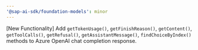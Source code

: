 ```yaml
---
'@sap-ai-sdk/foundation-models': minor
---
```


[New Functionality] Add `getTokenUsage()`, `getFinishReason()`, `getContent()`, `getToolCalls()`, `getRefusal()`, `getAssistantMessage()`, `findChoiceByIndex()` methods to Azure OpenAI chat completion response.
